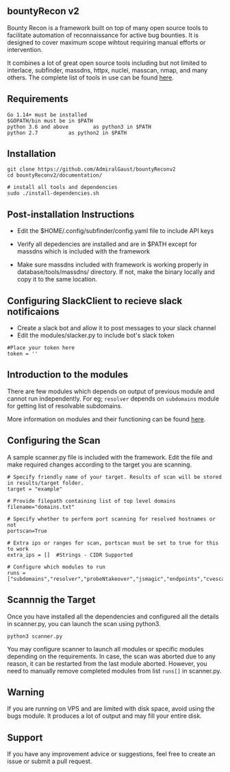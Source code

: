 ## bountyRecon v2

Bounty Recon is a framework built on top of many open source tools to facilitate automation of reconnaissance for active bug bounties. It is designed to cover maximum scope wihtout requiring manual efforts or intervention.

It combines a lot of great open source tools including but not limited to interlace, subfinder, massdns, httpx, nuclei, masscan, nmap, and many others. The complete list of tools in use can be found [here](documentation/dependencies.md).

## Requirements

```
Go 1.14+ must be installed
$GOPATH/bin must be in $PATH 
python 3.6 and above 		as python3 in $PATH
python 2.7 			as python2 in $PATH
```

## Installation

```
git clone https://github.com/AdmiralGaust/bountyReconv2
cd bountyReconv2/documentation/

# install all tools and dependencies
sudo ./install-dependencies.sh
```

## Post-installation Instructions

* Edit the $HOME/.config/subfinder/config.yaml file to include API keys

* Verify all depedencies are installed and are in $PATH except for massdns which is included with the framework

* Make sure massdns included with framework is working properly in database/tools/massdns/ directory. If not, make the binary locally and copy it to the same location.


## Configuring SlackClient to recieve slack notificaions

* Create a slack bot and allow it to post messages to your slack channel
* Edit the modules/slacker.py to include bot's slack token

```
#Place your token here
token = ''
```

## Introduction to the modules

There are few modules which depends on output of previous module and cannot run independently. For eg; `resolver` depends on `subdomains` module for getting list of resolvable subdomains.

More information on modules and their functioning can be found [here](documentation/flow-architecture.md).

## Configuring the Scan

A sample scanner.py file is included with the framework. Edit the file and make required changes according to the target you are scanning.

```
# Specify friendly name of your target. Results of scan will be stored in results/target folder.
target = "example"

# Provide filepath containing list of top level domains
filename="domains.txt"

# Specify whether to perform port scanning for resolved hostnames or not
portscan=True

# Extra ips or ranges for scan, portscan must be set to true for this to work
extra_ips = []	#Strings - CIDR Supported

# Configure which modules to run
runs = ["subdomains","resolver","probeNtakeover","jsmagic","endpoints","cvescan","favfreak","bugs","dirfuzz","portscan","brutespray"]
```

## Scannnig the Target

Once you have installed all the dependencies and  configured all the details in scanner.py, you can launch the scan using python3.

```
python3 scanner.py
```

You may configure scanner to launch all modules or specific modules depending on the requirements. In case, the scan was aborted due to any reason, it can be restarted from the last module aborted. However, you need to manually remove completed modules from list `runs[]` in scanner.py. 

## Warning

If you are running on VPS and are limited with disk space, avoid using the bugs module. It produces a lot of output and may fill your entire disk.

## Support

If you have any improvement advice or suggestions, feel free to create an issue or submit a pull request.
